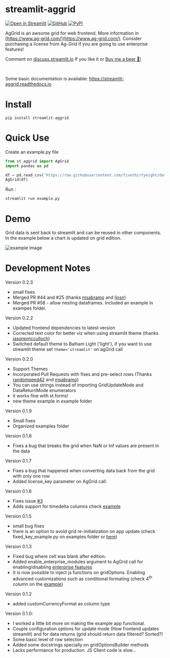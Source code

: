 # streamlit-aggrid

[![Open in Streamlit][share_badge]][share_link] [![GitHub][github_badge]][github_link] [![PyPI][pypi_badge]][pypi_link] 

AgGrid is an awsome grid for web frontend. More information in [https://www.ag-grid.com/](https://www.ag-grid.com/). Consider purchasing a license from Ag-Grid if you are going to use enterprise features!

Comment on [discuss.streamlit.io](https://discuss.streamlit.io/t/ag-grid-component-with-input-support/) If you like it or [Buy me a beer 🍺!](https://www.paypal.com/donate?hosted_button_id=8HGLA4JZBYFPQ)

<br>

Some basic documentation is available: https://streamlit-aggrid.readthedocs.io
# Install
```
pip install streamlit-aggrid

```

# Quick Use
Create an example.py file
```python
from st_aggrid import AgGrid
import pandas as pd

df = pd.read_csv('https://raw.githubusercontent.com/fivethirtyeight/data/master/airline-safety/airline-safety.csv')
AgGrid(df)
```
Run :
```shell
streamlit run example.py
```

# Demo
Grid data is sent back to streamlit and can be reused in other components. In the example below a chart is updated on grid edition.

![example image](https://github.com/PablocFonseca/streamlit-aggrid/raw/main/group_selection_example.gif)

# Development Notes
Version 0.2.3
* small fixes
* Merged PR #44 and #25 (thanks [msabramo](https://github.com/msabramo) and [ljnsn](https://github.com/ljnsn))
* Merged PR #58 - allow nesting dataframes. Included an example in exampes folder.

Version 0.2.2
* Updated frontend dependencies to latest version
* Corrected text color for better viz when using streamlit theme (thanks [jasonpmcculloch](https://github.com/jasonpmcculloch))
* Switched default theme to Balham Light ('light'), if you want to use streamlit theme set `theme='streamlit'` on agGrid call 


Version 0.2.0
* Support Themes
* Incorporated Pull Requests with fixes and pre-select rows (Thanks [randomseed42](https://github.com/randomseed42) and [msabramo](https://github.com/msabramo))
* You can use strings instead of importing GridUpdateMode and DataReturnMode enumerators
* it works fine with st.forms!
* new theme example in example folder

Version 0.1.9
* Small fixes 
* Organized examples folder

Version 0.1.8
* Fixes a bug that breaks the grid when NaN or Inf values are present in the data

Version 0.1.7
* Fixes a bug that happened when converting data back from the grid with only one row
* Added license_key parameter on AgGrid call.

Version 0.1.6
* Fixes issue [#3](https://github.com/PablocFonseca/streamlit-aggrid/issues/3)
* Adds support for timedelta columns check [example][share_link]

Version 0.1.5
* small bug fixes
* there is an option to avoid grid re-initialization on app update (check fixed_key_example.py on examples folder or [here](https://share.streamlit.io/pablocfonseca/streamlit-aggrid/main/examples/fixed_key_example.py))

Version 0.1.3
* Fixed bug where cell was blank after edition.
* Added enable_enterprise_modules argument to AgGrid call for enabling/disabling [enterprise features](https://www.ag-grid.com/documentation/javascript/licensing/)
* It is now possible to inject js functions on gridOptions. Enabling advanced customizations such as conditional formating (check 4<sup>th</sup> column on the [example](share_link))

Version 0.1.2
* added customCurrencyFormat as column type

 Version 0.1.0:
* I worked a little bit more on making the example app functional.
* Couple configuration options for update mode (How frontend updates streamlit) and for data returns (grid should return data filtered? Sorted?)
* Some basic level of row selection
* Added some docstrings specially on gridOptionsBuilder methods
* Lacks performance for production. JS Client code is slow...


[share_badge]: https://static.streamlit.io/badges/streamlit_badge_black_white.svg
[share_link]: https://share.streamlit.io/pablocfonseca/streamlit-aggrid/main/examples/example.py

[github_badge]: https://badgen.net/badge/icon/GitHub?icon=github&color=black&label
[github_link]: https://github.com/PablocFonseca/streamlit-aggrid

[pypi_badge]: https://badgen.net/pypi/v/streamlit-aggrid?icon=pypi&color=black&label?
[pypi_link]: https://www.pypi.org/project/streamlit-aggrid/
